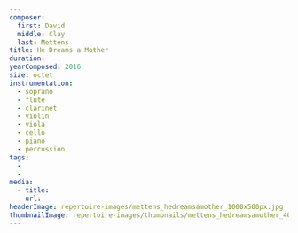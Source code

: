 ```yaml
---
composer:
  first: David
  middle: Clay
  last: Mettens
title: He Dreams a Mother
duration:
yearComposed: 2016
size: octet
instrumentation:
  - soprano
  - flute
  - clarinet
  - violin
  - viola
  - cello
  - piano
  - percussion
tags:
  -
  -
media:
  - title:
    url:
headerImage: repertoire-images/mettens_hedreamsamother_1000x500px.jpg
thumbnailImage: repertoire-images/thumbnails/mettens_hedreamsamother_400x200.jpg
---
```

